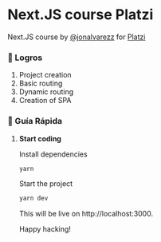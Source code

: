 # Next.JS course Platzi

Next.JS course by [@jonalvarezz](https://twitter.com/jonalvarezz) for [Platzi](https://platzi.com)

### 🚀 Logros

1. Project creation
1. Basic routing
1. Dynamic routing
1. Creation of SPA

### 🤖 Guía Rápida

1.  **Start coding**

    Install dependencies

    ```sh
    yarn
    ```

    Start the project

    ```sh
    yarn dev
    ```

    This will be live on http://localhost:3000.

    Happy hacking!

